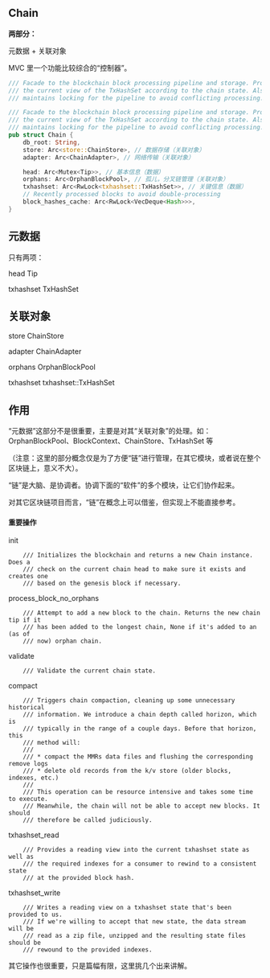 ## Chain

**两部分：**

元数据 + 关联对象

MVC 里一个功能比较综合的“控制器”。

```rust
/// Facade to the blockchain block processing pipeline and storage. Provides
/// the current view of the TxHashSet according to the chain state. Also
/// maintains locking for the pipeline to avoid conflicting processing.

/// Facade to the blockchain block processing pipeline and storage. Provides
/// the current view of the TxHashSet according to the chain state. Also
/// maintains locking for the pipeline to avoid conflicting processing.
pub struct Chain {
    db_root: String,
    store: Arc<store::ChainStore>, // 数据存储（关联对象）
    adapter: Arc<ChainAdapter>, // 网络传输（关联对象）

    head: Arc<Mutex<Tip>>, // 基本信息（数据）
    orphans: Arc<OrphanBlockPool>, // 孤儿，分叉链管理（关联对象）
    txhashset: Arc<RwLock<txhashset::TxHashSet>>, // 关键信息（数据）
    // Recently processed blocks to avoid double-processing
    block_hashes_cache: Arc<RwLock<VecDeque<Hash>>>,
}
```

## 元数据

只有两项：

head Tip

txhashset TxHashSet

## 关联对象

store ChainStore

adapter ChainAdapter

orphans OrphanBlockPool

txhashset txhashset::TxHashSet

## 作用

“元数据”这部分不是很重要，主要是对其“关联对象”的处理。如：OrphanBlockPool、BlockContext、ChainStore、TxHashSet 等

（注意：这里的部分概念仅是为了方便“链”进行管理，在其它模块，或者说在整个区块链上，意义不大）。

“链”是大脑、是协调者。协调下面的“软件”的多个模块，让它们协作起来。

对其它区块链项目而言，“链”在概念上可以借鉴，但实现上不能直接参考。

#### 重要操作

init

```
    /// Initializes the blockchain and returns a new Chain instance. Does a
    /// check on the current chain head to make sure it exists and creates one
    /// based on the genesis block if necessary.
```

process\_block\_no\_orphans

```
    /// Attempt to add a new block to the chain. Returns the new chain tip if it
    /// has been added to the longest chain, None if it's added to an (as of
    /// now) orphan chain.
```

validate

```
    /// Validate the current chain state.
```

compact

```
    /// Triggers chain compaction, cleaning up some unnecessary historical
    /// information. We introduce a chain depth called horizon, which is
    /// typically in the range of a couple days. Before that horizon, this
    /// method will:
    ///
    /// * compact the MMRs data files and flushing the corresponding remove logs
    /// * delete old records from the k/v store (older blocks, indexes, etc.)
    ///
    /// This operation can be resource intensive and takes some time to execute.
    /// Meanwhile, the chain will not be able to accept new blocks. It should
    /// therefore be called judiciously.
```

txhashset\_read

```
    /// Provides a reading view into the current txhashset state as well as
    /// the required indexes for a consumer to rewind to a consistent state
    /// at the provided block hash.
```

txhashset\_write

```
    /// Writes a reading view on a txhashset state that's been provided to us.
    /// If we're willing to accept that new state, the data stream will be
    /// read as a zip file, unzipped and the resulting state files should be
    /// rewound to the provided indexes.
```

其它操作也很重要，只是篇幅有限，这里挑几个出来讲解。

